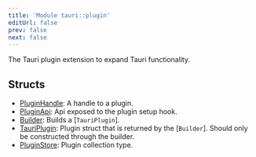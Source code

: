 ```yaml
---
title: 'Module tauri::plugin'
editUrl: false
prev: false
next: false
---
```



The Tauri plugin extension to expand Tauri functionality.
## Structs


- [PluginHandle](/2/reference/rust/tauri/PluginHandle): A handle to a plugin.
- [PluginApi](/2/reference/rust/tauri/PluginApi): Api exposed to the plugin setup hook.
- [Builder](/2/reference/rust/tauri/Builder): Builds a [`TauriPlugin`].
- [TauriPlugin](/2/reference/rust/tauri/TauriPlugin): Plugin struct that is returned by the [`Builder`]. Should only be constructed through the builder.
- [PluginStore](/2/reference/rust/tauri/PluginStore): Plugin collection type.
